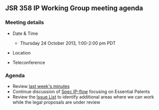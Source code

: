 ## JSR 358 IP Working Group meeting agenda

### Meeting details

*   Date & Time
    *   Thursday 24 October 2013, 1:00-2:00 pm PDT
*   Location

*   Teleconference

### Agenda

*   Review [last week's minutes](https://java.net/downloads/jsr358/Meeting%20Materials/JSR-358-IPWG-Minutes-Oct17-22-2013.md)
*   Continue discussion of [Spec IP-flow](https://java.net/projects/jsr358/downloads/download/Meeting%20Materials/IP-flow-v8.pdf) focusing on Essential Patents
*   Review the [Issue List](https://java.net/jira/secure/IssueNavigator.jspa?mode=hide&requestId=11399) to identify additional areas where we can work while the legal proposals are under review